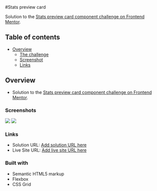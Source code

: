 #Stats preview card 

Solution to the [Stats preview card component challenge on Frontend Mentor](https://www.frontendmentor.io/challenges/stats-preview-card-component-8JqbgoU62). 

## Table of contents

- [Overview](#overview)
  - [The challenge](#the-challenge)
  - [Screenshot](#screenshot)
  - [Links](#links)


## Overview

- Solution to the [Stats preview card component challenge on Frontend Mentor](https://www.frontendmentor.io/challenges/stats-preview-card-component-8JqbgoU62). 


### Screenshots

![](images/desktop-layout.png)
![](images/mobile-layout.png)


### Links

- Solution URL: [Add solution URL here](https://github.com/georgekj98/Stats-preview-card-challenge)
- Live Site URL: [Add live site URL here](https://georgekj98.github.io/Stats-preview-card-challenge/)


### Built with

- Semantic HTML5 markup
- Flexbox
- CSS Grid


